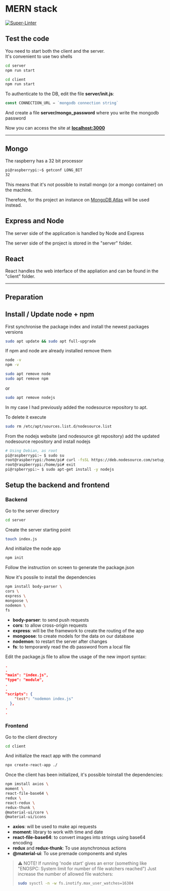 # MERN stack
[![Super-Linter](https://github.com/GGn0/training_mern/actions/workflows/superlinter.yml/badge.svg)](https://github.com/GGn0/training_mern/actions/workflows/superlinter.yml)

## Test the code
You need to start both the client and the server.  
It's convenient to use two shells
```sh
cd server
npm run start
```
```sh
cd client
npm run start
```
To authenticate to the DB, edit the file **server/init.js**:
```javascript
const CONNECTION_URL = `mongodb connection string`

```
And create a file **server/mongo_password** where you write the mongodb password

Now you can access the site at [**localhost:3000**](https://localhost:3000)  

---

## Mongo
The raspberry has a 32 bit processor
```sh
pi@raspberrypi:~$ getconf LONG_BIT
32
```

This means that it's not possible to install mongo (or a mongo container) on the machine.

Therefore, for ths project an instance on [MongoDB Atlas](https://www.mongodb.com/cloud/atlas/) will be used instead.

## Express and Node
The server side of the application is handled by Node and Express

The server side of the project is stored in the "server" folder.

## React
React handles the web interface of the appliation and can be found in the "client" folder.

---

## Preparation

## Install / Update node + npm
First synchronise the package index
and install the newest packages versions
```sh
sudo apt update && sudo apt full-upgrade
```

If npm and node are already installed remove them
```sh
node -v
npm -v
```
```sh
sudo apt remove node
sudo apt remove npm
```
or
```sh
sudo apt remove nodejs
```

In my case I had previously added the nodesource repository to apt.

To delete it execute
```sh
sudo rm /etc/apt/sources.list.d/nodesource.list
```

From the nodejs website (and nodesource git repository)
add the updated nodesource repository and install nodejs
```sh
# Using Debian, as root
pi@raspberrypi:~ $ sudo su
root@raspberrypi:/home/pi# curl -fsSL https://deb.nodesource.com/setup_16.x | bash -
root@raspberrypi:/home/pi# exit
pi@rspberrypi:~ $ sudo apt-get install -y nodejs
```

## Setup the backend and frontend

### Backend
Go to the server directory
```sh
cd server
```
Create the server starting point
```sh
touch index.js
```

And initialize the node app
```sh
npm init
```
Follow the instruction on screen to generate the package.json

Now it's possile to install the dependencies
```sh
npm install body-parser \
cors \
express \
mongoose \
nodemon \
fs
```

- **body-parser**: to send push requests
- **cors**: to allow cross-origin requests
- **express**: will be the framework to create the routing of the app
- **mongoose**: to create models for the data on our database
- **nodemon**: to restart the server after changes
- **fs**: to temporarely read the db password from a local file

Edit the package.js file to allow the usage of the new import syntax:

```json
.
.
"main": "index.js",
"type": "module",
.
.
"scripts": {
    "test": "nodemon index.js"
  },
.
.
```

### Frontend
Go to the client directory
```sh
cd client
```
And initialize the react app with the command
```sh
npx create-react-app ./
```

Once the client has been initialized, it's possible toinstall the dependencies:

```sh
npm imstall axios \
moment \
react-file-base64 \
redux \
react-redux \
redux-thunk \
@material-ui/core \
@material-ui/icons
```

- **axios**: will be used to make api requests
- **moment**: library to work with time and date
- **react-file-base64**: to convert images into strings using base64 encoding
- **redux** and **redux-thunk**: To use asynchronous actions
- **@material-ui**: To use premade components and styles

> :warning: NOTE! If running 'node start' gives an error (something like "ENOSPC: System limit for number of file watchers reached")
> Just increase the number of allowed file watchers:
> ```sh
>sudo sysctl -n -w fs.inotify.max_user_watches=16384
>```
